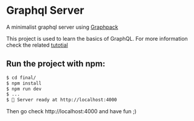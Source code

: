 # Graphql Server

A minimalist graphql server using [Graphpack](https://github.com/glennreyes/graphpack)

This project is used to learn the basics of GraphQL. For more information check the related [tutotial](http://blog.soat.fr/2019/02/initiation-a-graphql/)

## Run the project with npm:

```bash
$ cd final/
$ npm install
$ npm run dev
$ ...
$ 🚀 Server ready at http://localhost:4000
```
Then go check http://localhost:4000 and have fun ;)
